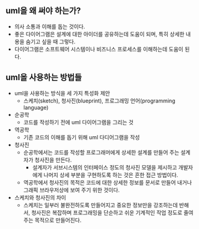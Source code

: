 ## uml을 왜 써야 하는가?
- 의사 소통과 이해를 돕는 것이다.
- 좋은 다이어그램은 설계에 대한 아이더를 공유하는데 도움이 되며, 특히 상세한 내용을 숨기고 싶을 때 그렇다.
- 다이어그램은 소프트웨어 시스템이나 비즈니스 프로세스를 이해하는데 도움이 된다.

## uml을 사용하는 방법들
- uml을 사용하는 방식을 세 가지 특성화 제안
  - 스케치(sketch), 청사진(blueprint), 프로그래밍 언어(programming language)
- 순공학
  - 코드를 작성하기 전에 uml 다이어그램을 그리는 것
- 역공학
  - 기존 코드의 이해를 돕기 위해 uml 다디어그램을 작성
- 청사진
  - 순공학에서는 코드를 작성할 프로그래머에게 상세한 설계를 만들어 주는 설계자가 청사진을 만든다.
    - 설계자가 서브시스템의 인터페이스 정도의 청사진 모델을 제시하고 개발자에게 나머지 상세 부분을 구현하도록 하는 것은 흔한 접근 방법이다.
  - 역공학에서 청사진의 목적은 코드에 대한 상세한 정보를 문서로 만들어 내거나 그래픽 브라우저상에 보여 주기 위한 것이다.
- 스케치와 청사진의 차이
  - 스케치는 일부러 불완전하도록 만들어지고 중요한 정보만을 강조하는데 반해서, 청사진은 복잡하며 프로그래밍을 단순하고 쉬운 기계적인 작업 정도로 줄여주는 목적으로 만들어진다.
  
  
